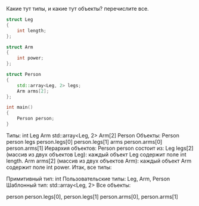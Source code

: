 Какие тут типы, и какие тут объекты? перечислите все.

```cpp
struct Leg
{
    int length;
};

struct Arm
{
    int power;
};

struct Person
{
    std::array<Leg, 2> legs;
    Arm arms[2];
};

int main()
{
    Person person;
}
```
Типы:
int
Leg
Arm
std::array<Leg, 2>
Arm[2]
Person
Объекты:
Person person
legs
person.legs[0]
person.legs[1]
arms
person.arms[0]
person.arms[1]
Иерархия объектов:
Person person состоит из:
Leg legs[2] (массив из двух объектов Leg):
каждый объект Leg содержит поле int length.
Arm arms[2] (массив из двух объектов Arm):
каждый объект Arm содержит поле int power.
Итак, все типы:

Примитивный тип: int
Пользовательские типы: Leg, Arm, Person
Шаблонный тип: std::array<Leg, 2>
Все объекты:

person
person.legs[0], person.legs[1]
person.arms[0], person.arms[1]